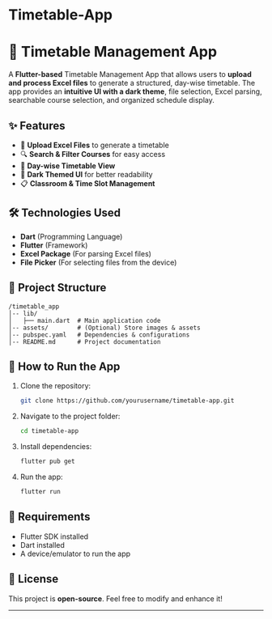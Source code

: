 # Timetable-App
# 📅 Timetable Management App

A **Flutter-based** Timetable Management App that allows users to **upload and process Excel files** to generate a structured, day-wise timetable. The app provides an **intuitive UI with a dark theme**, file selection, Excel parsing, searchable course selection, and organized schedule display.

## ✨ Features
- 📂 **Upload Excel Files** to generate a timetable
- 🔍 **Search & Filter Courses** for easy access
- 📅 **Day-wise Timetable View**
- 🌙 **Dark Themed UI** for better readability
- 📋 **Classroom & Time Slot Management**

## 🛠️ Technologies Used
- **Dart** (Programming Language)
- **Flutter** (Framework)
- **Excel Package** (For parsing Excel files)
- **File Picker** (For selecting files from the device)

## 📂 Project Structure
```
/timetable_app
│-- lib/
│   ├── main.dart  # Main application code
│-- assets/        # (Optional) Store images & assets
│-- pubspec.yaml   # Dependencies & configurations
│-- README.md      # Project documentation
```

## 🚀 How to Run the App
1. Clone the repository:
   ```sh
   git clone https://github.com/yourusername/timetable-app.git
   ```
2. Navigate to the project folder:
   ```sh
   cd timetable-app
   ```
3. Install dependencies:
   ```sh
   flutter pub get
   ```
4. Run the app:
   ```sh
   flutter run
   ```

## 📌 Requirements
- Flutter SDK installed
- Dart installed
- A device/emulator to run the app

## 📜 License
This project is **open-source**. Feel free to modify and enhance it!

---

